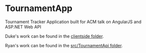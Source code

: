 # TournamentApp
Tournament Tracker Application built for ACM talk on AngularJS and ASP.NET Web API

Duke's work can be found in the [clientside folder](https://github.com/c1phr/TournamentApp/tree/master/clientside).

Ryan's work can be found in the [src/TournamentApi folder](https://github.com/c1phr/TournamentApp/tree/master/src/TournamentApi).